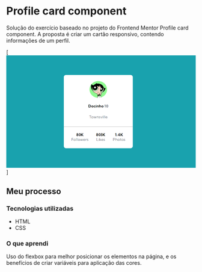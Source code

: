 # Profile card component

Solução do exercício baseado no projeto do Frontend Mentor Profile card component. A proposta é criar um cartão responsivo, contendo informações de um perfil. 


[<img src="src/images/profile-card.png" alt="Imagem do projeto">]


## Meu processo

### Tecnologias utilizadas

- HTML
- CSS


### O que aprendi

Uso do flexbox para melhor posicionar os elementos na página, e os benefícios de criar variáveis para aplicação das cores.  
 

